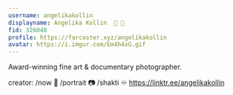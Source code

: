 ```yaml
---
username: angelikakollin
displayname: Angelika Kollin  🎩 🔵
fid: 326040
profile: https://farcaster.xyz/angelikakollin
avatar: https://i.imgur.com/Em4h4xG.gif
---
```


Award-winning fine art & documentary photographer.

creator: /now 🪷 /portrait 📷 /shakti ♾️
https://linktr.ee/angelikakollin
